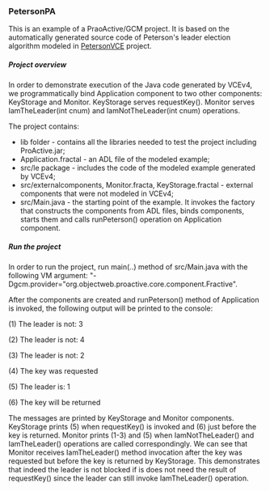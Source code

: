 ### PetersonPA
This is an example of a PraoActive/GCM project. It is based on the automatically generated source code of Peterson's leader election algorithm modeled in [PetersonVCE](https://github.com/Scale-VerCors/VCEv4/tree/master/Examples/PetersonVCE#project-overview) project.

##### Project overview
In order to demonstrate execution of the Java code generated by VCEv4, we programmatically bind Application component to two other components: KeyStorage and Monitor. KeyStorage serves requestKey(). Monitor serves IamTheLeader(int cnum) and IamNotTheLeader(int cnum) operations. 

The project contains:
* lib folder - contains all the libraries needed to test the project including ProActive.jar;
* Application.fractal - an ADL file of the modeled example;
* src/le package - includes the code of the modeled example generated by VCEv4;
* src/externalcomponents, Monitor.fracta, KeyStorage.fractal - external components that were not modeled in VCEv4;
* src/Main.java - the starting point of the example. It invokes the factory that constructs the components from ADL files, binds components, starts them and calls runPeterson() operation on Application component.

##### Run the project
In order to run the project, run main(..) method of src/Main.java with the following VM argument: "-Dgcm.provider="org.objectweb.proactive.core.component.Fractive".

After the components are created and runPeterson() method of Application is invoked, the following output will be printed to the console:

(1) The leader is not: 3

(2) The leader is not: 4

(3) The leader is not: 2

(4) The key was requested

(5) The leader is: 1

(6) The key will be returned

The messages are printed by KeyStorage and Monitor components. KeyStorage prints (5) when requestKey() is invoked and (6) just before the key is returned. Monitor prints (1-3) and (5) when IamNotTheLeader() and IamTheLeader() operations are called correspondingly. We can see that Monitor receives IamTheLeader() method invocation after the key was requested but before the key is returned by KeyStorage. This demonstrates that indeed the leader is not blocked if is does not need the result of requestKey() since the leader can still invoke IamTheLeader() operation.

 
